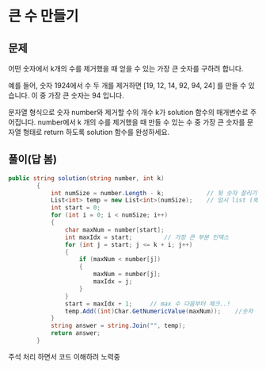 # 큰 수 만들기

## 문제
어떤 숫자에서 k개의 수를 제거했을 때 얻을 수 있는 가장 큰 숫자를 구하려 합니다.

예를 들어, 숫자 1924에서 수 두 개를 제거하면 [19, 12, 14, 92, 94, 24] 를 만들 수 있습니다. 이 중 가장 큰 숫자는 94 입니다.

문자열 형식으로 숫자 number와 제거할 수의 개수 k가 solution 함수의 매개변수로 주어집니다. number에서 k 개의 수를 제거했을 때 만들 수 있는 수 중 가장 큰 숫자를 문자열 형태로 return 하도록 solution 함수를 완성하세요.

## 풀이(답 봄)
```cs
public string solution(string number, int k)
        {
            int numSize = number.Length - k;            // 뒷 숫자 잘리기 방지 (이해 완)
            List<int> temp = new List<int>(numSize);    // 임시 list (왜 list를 썼지 ??)
            int start = 0;
            for (int i = 0; i < numSize; i++)
            {
                char maxNum = number[start];
                int maxIdx = start;         // 가장 큰 부분 인덱스
                for (int j = start; j <= k + i; j++)
                {
                    if (maxNum < number[j])
                    {
                        maxNum = number[j];
                        maxIdx = j;
                    }
                }
                start = maxIdx + 1;     // max 수 다음부터 체크..!
                temp.Add((int)Char.GetNumericValue(maxNum));    //숫자 형식의 유니코드 문자를 배정밀도 부동 소수점 숫자로 변환합니다.
            }
            string answer = string.Join("", temp);
            return answer;
        }
```
주석 처리 하면서 코드 이해하려 노력중